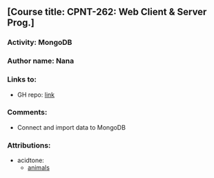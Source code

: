 ## [Course title: CPNT-262: Web Client & Server Prog.]

### Activity: MongoDB
### Author name: Nana

### Links to:
  + GH repo: [link](https://github.com/CreativeNana/mongoose)

### Comments: 
  + Connect and import data to MongoDB 
   
### Attributions: 
  + acidtone:
    + [animals](https://github.com/sait-wbdv/sample-code/tree/master/backend/mongoose/animals)

